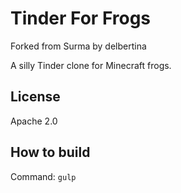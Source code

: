 # Tinder For Frogs
Forked from Surma by delbertina

A silly Tinder clone for Minecraft frogs.

## License
Apache 2.0

## How to build

Command: `gulp`
